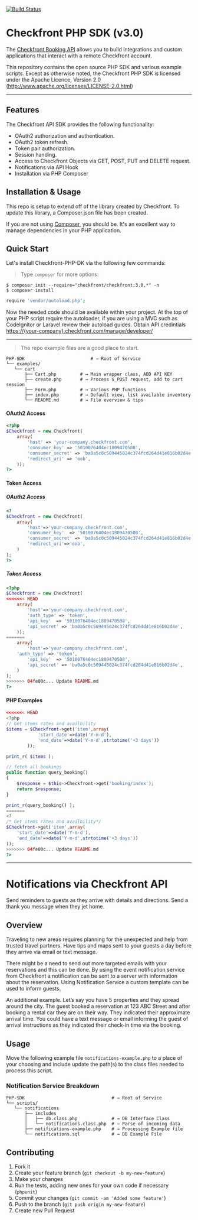 [![Build Status](https://travis-ci.org/htmlgraphic/Checkfront-PHP-SDK.svg?branch=develop)](https://travis-ci.org/htmlgraphic/Checkfront-PHP-SDK)

Checkfront PHP SDK (v3.0)
==========================

The [Checkfront Booking API](http://www.checkfront.com/developers/api/) allows you to build integrations and custom applications that interact with a remote Checkfront account.

This repository contains the open source PHP SDK and various example scripts. Except as otherwise noted, the Checkfront PHP SDK is licensed under the Apache Licence, Version 2.0
(http://www.apache.org/licenses/LICENSE-2.0.html)

---

## Features

The Checkfront API SDK provides the following functionality:

* OAuth2 authorization and authentication.
* OAuth2 token refresh.
* Token pair authorization.
* Session handing.
* Access to Checkfront Objects via GET, POST, PUT and DELETE request.
* Notifications via API Hook
* Installation via PHP Composer


## Installation & Usage

This repo is setup to extend off of the library created by Checkfront. To update this library, a Composer.json file has been created. 

If you are not using [Composer](http://getcomposer.org), you should be. It's an excellent way to manage dependencies in your PHP application. 

## Quick Start

Let's install Checkfront-PHP-DK via the following few commands:

>   Type `composer` for more options:

```
$ composer init --require="checkfront/checkfront:3.0.*" -n 
$ composer install
```

```bash
require 'vendor/autoload.php';
```
Now the needed code should be available within your project. At the top of your PHP script require the autoloader, if you are using a MVC such as CodeIgnitor or Laravel review their autoload guides. 
Obtain API credintials [https://{your-company}.checkfront.com/manage/developer/](https://{your-company}.checkfront.com/manage/developer/)



---

> The repo example files are a good place to start. 

```shell
PHP-SDK                         # → Root of Service
└── examples/
   └── cart
	   ├── Cart.php         # → Main wrapper class, ADD API KEY
	   ├── create.php       # → Process $_POST request, add to cart session
	   ├── Form.php         # → Various PHP functions
	   ├── index.php        # → Default view, list available inventory
	   └── README.md        # → File overview & tips
```

#### OAuth2 Access

```php
<?php
$Checkfront = new Checkfront(
	array(
		'host' => 'your-company.checkfront.com',
		'consumer_key' => '5010076404ec1809470508',
		'consumer_secret' => 'ba0a5c0c509445024c374fcd264d41e816b02d4e',
		'redirect_uri' => 'oob',
	));
?>
```

#### Token Access

##### OAuth2 Access

```php
<?
$Checkfront = new Checkfront(
    array(
        'host'=>'your-company.checkfront.com',
        'consumer_key'  => '5010076404ec1809470508',
        'consumer_secret' => 'ba0a5c0c509445024c374fcd264d41e816b02d4e',
        'redirect_uri'=>'oob',
    )
);
?>
```

##### Token Access

```php
<?php
$Checkfront = new Checkfront(
<<<<<<< HEAD
	array(
		'host'=>'your-company.checkfront.com',
		'auth_type' => 'token',
		'api_key'  => '5010076404ec1809470508',
		'api_secret' => 'ba0a5c0c509445024c374fcd264d41e816b02d4e',
	));
=======
    array(
        'host'=>'your-company.checkfront.com',
	'auth_type' => 'token',
        'api_key'  => '5010076404ec1809470508',
        'api_secret' => 'ba0a5c0c509445024c374fcd264d41e816b02d4e',
    )
);
>>>>>>> 04fe00c... Update README.md
?>
```

#### PHP Examples
```php
<<<<<<< HEAD
<?php
// Get items rates and availbility
$items = $Checkfront->get('item',array(
			'start_date'=>date('Y-m-d'),
			'end_date'=>date('Y-m-d',strtotime('+3 days'))
		));

print_r( $items );

// fetch all bookings
public function query_booking() 
{
	$response = $this->Checkfront->get('booking/index');
	return $response;
}

print_r(query_booking() );
=======
<?
/* Get items rates and availbility*/
$Checkfront->get('item',array(
    'start_date'=>date('Y-m-d'),
    'end_date'=>date('Y-m-d',strtotime('+3 days'))
));
>>>>>>> 04fe00c... Update README.md
?>
```

---

Notifications via Checkfront API
===
Send reminders to guests as they arrive with details and directions. Send a thank you message when they jet home.

## Overview
Traveling to new areas requires planning for the unexpected and help from trusted travel partners. Have tips and maps sent to your guests a day before they arrive via email or text message.

There might be a need to send out more targeted emails with your reservations and this can be done. By using the event notification service from Checkfront a notification can be sent to a server with information about the reservation. Using Notification Service a custom template can be used to inform guests.

An additional example. Let’s say you have 5 properties and they spread around the city. The guest booked a reservation at 123 ABC Street and after booking a rental car they are on their way. They indicated their approximate arrival time. You could have a text message or email informing the guest of arrival instructions as they indicated their check-in time via the booking.


## Usage
Move the following example file `notifications-example.php` to a place of your choosing and include update the path(s) to the class files needed to process this script. 



### Notification Service Breakdown

```shell
PHP-SDK                                 # → Root of Service
└── scripts/
   └── notifications
	   ├── includes
	   │   ├── db.class.php             # → DB Interface Class 
	   │   └── notifications.class.php  # → Parse of incoming data
	   ├── notifications-example.php    # → Processing Example file
	   └── notifications.sql            # → DB Example File
```


## Contributing

1. Fork it
2. Create your feature branch (`git checkout -b my-new-feature`)
3. Make your changes
4. Run the tests, adding new ones for your own code if necessary (`phpunit`)
5. Commit your changes (`git commit -am 'Added some feature'`)
6. Push to the branch (`git push origin my-new-feature`)
7. Create new Pull Request
